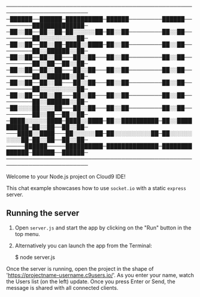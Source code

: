 ────────────────────────────────────────────────────────────────────────
─██████──██████─██████████─██████─────────██████─────────██████████████─
─██░░██──██░░██─██░░░░░░██─██░░██─────────██░░██─────────██░░░░░░░░░░██─
─██░░██──██░░██─████░░████─██░░██─────────██░░██─────────██░░██████░░██─
─██░░██──██░░██───██░░██───██░░██─────────██░░██─────────██░░██──██░░██─
─██░░██──██░░██───██░░██───██░░██─────────██░░██─────────██░░██████░░██─
─██░░██──██░░██───██░░██───██░░██─────────██░░██─────────██░░░░░░░░░░██─
─██░░██──██░░██───██░░██───██░░██─────────██░░██─────────██░░██████░░██─
─██░░░░██░░░░██───██░░██───██░░██─────────██░░██─────────██░░██──██░░██─
─████░░░░░░████─████░░████─██░░██████████─██░░██████████─██░░██──██░░██─
───████░░████───██░░░░░░██─██░░░░░░░░░░██─██░░░░░░░░░░██─██░░██──██░░██─
─────██████─────██████████─██████████████─██████████████─██████──██████─
────────────────────────────────────────────────────────────────────────



Welcome to your Node.js project on Cloud9 IDE!

This chat example showcases how to use `socket.io` with a static `express` server.

## Running the server

1) Open `server.js` and start the app by clicking on the "Run" button in the top menu.

2) Alternatively you can launch the app from the Terminal:

    $ node server.js

Once the server is running, open the project in the shape of 'https://projectname-username.c9users.io/'. As you enter your name, watch the Users list (on the left) update. Once you press Enter or Send, the message is shared with all connected clients.

